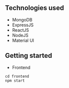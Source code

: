 ## Technologies used
- MongoDB
- ExpressJS
- ReactJS
- NodeJS
- Material UI

## Getting started

- Frontend

```
cd frontend
npm start
```